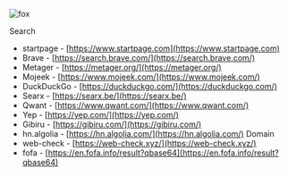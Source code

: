 ![fox](https://github.com/user-attachments/assets/a05d34c6-9ca3-4206-9dac-ae21858ca25e)

Search
* startpage - [https://www.startpage.com](https://www.startpage.com)
* Brave - [https://search.brave.com/](https://search.brave.com/)
* Metager - [https://metager.org/](https://metager.org/)
* Mojeek - [https://www.mojeek.com/](https://www.mojeek.com/)
* DuckDuckGo - [https://duckduckgo.com/](https://duckduckgo.com/)
* Searx - [https://searx.be/](https://searx.be/)
* Qwant - [https://www.qwant.com/](https://www.qwant.com/)
* Yep - [https://yep.com/](https://yep.com/)
* Gibiru - [https://gibiru.com/](https://gibiru.com/)
* hn.algolia - [https://hn.algolia.com/](https://hn.algolia.com/)
Domain
* web-check - [https://web-check.xyz/](https://web-check.xyz/)
* fofa - [https://en.fofa.info/result?qbase64](https://en.fofa.info/result?qbase64)
